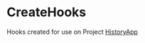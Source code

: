 # CreateHooks

Hooks created for use on Project [HistoryApp](https://github.com/DemetriusHR/HistoryApp)
